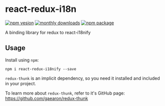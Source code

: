# react-redux-i18n

[![npm vesion](https://img.shields.io/badge/code_style-prettier-ff69b4.svg)](https://github.com/prettier/prettier)
[![monthly downloads](http://img.shields.io/npm/dm/react-redux-i18nify.svg)](https://www.npmjs.com/package/react-redux-i18nify)
[![npm package](http://img.shields.io/npm/v/react-redux-i18nify.svg)](https://www.npmjs.com/package/react-redux-i18nify)

A binding library for redux to react-i18nify

## Usage

Install using `npm`:

```
npm i react-redux-i18nify --save
```

`redux-thunk` is an implicit dependency, so you need it installed and included in your project.

To learn more about `redux-thunk`, refer to it's GitHub page:
https://github.com/gaearon/redux-thunk
